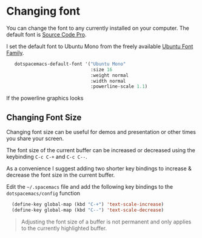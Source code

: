 # Changing font

You can change the font to any currently installed on your computer.  The default font is [Source Code Pro](https://adobe-fonts.github.io/source-code-pro/).

I set the default font to Ubuntu Mono from the freely available [Ubuntu Font Family](http://font.ubuntu.com/).

```lisp
   dotspacemacs-default-font '("Ubuntu Mono"
                               :size 16
                               :weight normal
                               :width normal
                               :powerline-scale 1.1)
```

If the powerline graphics looks 

## Changing Font Size

Changing font size can be useful for demos and presentation or other times you share your screen.

The font size of the current buffer can be increased or decreased using the keybinding `C-c C-+` and `C-c C--`.

As a convenience I suggest adding two shorter key bindings to increase & decrease the font size in the current buffer.

Edit the `~/.spacemacs` file and add the following key bindings to the `dotspacemacs/config` function

```lisp
  (define-key global-map (kbd "C-+") 'text-scale-increase)
  (define-key global-map (kbd "C--") 'text-scale-decrease)
```

> Adjusting the font size of a buffer is not permanent and only applies to the currently highlighted buffer.
